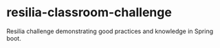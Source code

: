 # resilia-classroom-challenge

Resilia challenge demonstrating good practices and knowledge in Spring boot. 
